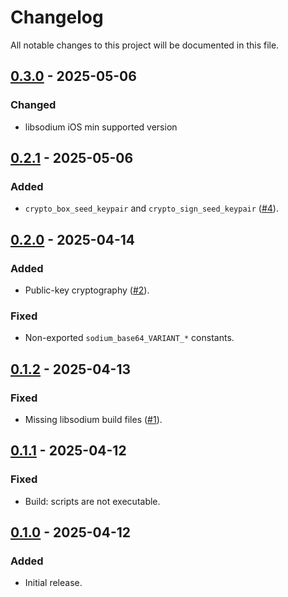 # Changelog

All notable changes to this project will be documented in this file.

## [0.3.0] - 2025-05-06

### Changed

-   libsodium iOS min supported version

## [0.2.1] - 2025-05-06

### Added

-   `crypto_box_seed_keypair` and `crypto_sign_seed_keypair` ([#4](https://github.com/s77rt/react-native-sodium/pull/4)).

## [0.2.0] - 2025-04-14

### Added

-   Public-key cryptography ([#2](https://github.com/s77rt/react-native-sodium/pull/2)).

### Fixed

-   Non-exported `sodium_base64_VARIANT_*` constants.

## [0.1.2] - 2025-04-13

### Fixed

-   Missing libsodium build files ([#1](https://github.com/s77rt/react-native-sodium/issues/1)).

## [0.1.1] - 2025-04-12

### Fixed

-   Build: scripts are not executable.

## [0.1.0] - 2025-04-12

### Added

-   Initial release.

[0.3.0]: https://github.com/s77rt/react-native-sodium/compare/v0.2.1...v0.3.0
[0.2.1]: https://github.com/s77rt/react-native-sodium/compare/v0.2.0...v0.2.1
[0.2.0]: https://github.com/s77rt/react-native-sodium/compare/v0.1.2...v0.2.0
[0.1.2]: https://github.com/s77rt/react-native-sodium/compare/v0.1.1...v0.1.2
[0.1.1]: https://github.com/s77rt/react-native-sodium/compare/v0.1.0...v0.1.1
[0.1.0]: https://github.com/s77rt/react-native-sodium/releases/tag/v0.1.0
